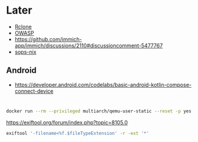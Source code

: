 # Later
- [Rclone](https://rclone.org/)
- [OWASP](https://owasp.org/)
- https://github.com/immich-app/immich/discussions/2110#discussioncomment-5477767
- [sops-nix](https://github.com/Mic92/sops-nix)

## Android
- https://developer.android.com/codelabs/basic-android-kotlin-compose-connect-device


# 
```bash
docker run --rm --privileged multiarch/qemu-user-static --reset -p yes
```

https://exiftool.org/forum/index.php?topic=8105.0
```bash
exiftool '-filename<%f.$fileTypeExtension' -r -ext '*'
```
